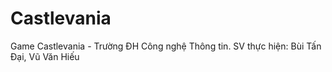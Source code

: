 # Castlevania
Game Castlevania - Trường ĐH Công nghệ Thông tin.
SV thực hiện: Bùi Tấn Đại, Vũ Văn Hiếu
